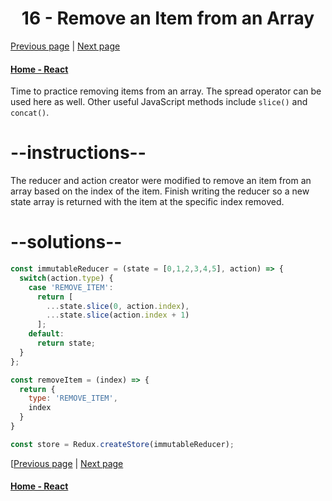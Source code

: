 # <center>16 - Remove an Item from an Array </center>

[Previous page](15-use-the-spread-operator-on-arrays.md) | [Next page](17-copy-an-object-with-object.assign.md)

#### [Home - React](./README.md)



Time to practice removing items from an array. The spread operator can be used here as well. Other useful JavaScript methods include `slice()` and `concat()`.

# --instructions--

The reducer and action creator were modified to remove an item from an array based on the index of the item. Finish writing the reducer so a new state array is returned with the item at the specific index removed.

# --solutions--

```js
const immutableReducer = (state = [0,1,2,3,4,5], action) => {
  switch(action.type) {
    case 'REMOVE_ITEM':
      return [
        ...state.slice(0, action.index),
        ...state.slice(action.index + 1)
      ];
    default:
      return state;
  }
};

const removeItem = (index) => {
  return {
    type: 'REMOVE_ITEM',
    index
  }
}

const store = Redux.createStore(immutableReducer);
```



[[Previous page](15-use-the-spread-operator-on-arrays.md) | [Next page](17-copy-an-object-with-object.assign.md)

#### [Home - React](./README.md)